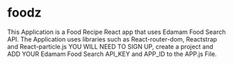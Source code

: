 # foodz
This Application is a Food Recipe React app that uses Edamam Food Search API.
The Application uses libraries such as React-router-dom, Reactstrap and React-particle.js
YOU WILL NEED TO SIGN UP, create a project and ADD YOUR Edamam Food Search API_KEY and APP_ID to the APP.js File.  
